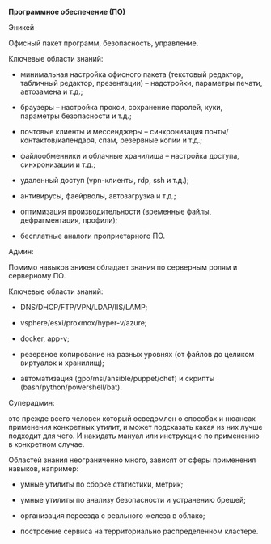 **Программное обеспечение (ПО)**

Эникей

Офисный пакет программ, безопасность, управление.

Ключевые области знаний:

- минимальная настройка офисного пакета (текстовый редактор, табличный редактор, презентации) – надстройки, параметры печати, автозамена и т.д.;

- браузеры – настройка прокси, сохранение паролей, куки, параметры безопасности и т.д.;

- почтовые клиенты и мессенджеры – синхронизация почты/контактов/календаря, спам, резервные копии и т.д.;

- файлообменники и облачные хранилища – настройка доступа, синхронизации и т.д.;

- удаленный доступ (vpn-клиенты, rdp, ssh и т.д.);

- антивирусы, фаейрволы, автозагрузка и т.д.;

- оптимизация производительности (временные файлы, дефрагментация, профили);

- бесплатные аналоги проприетарного ПО.

Админ:

Помимо навыков эникея обладает знания по серверным ролям и серверному ПО.

Ключевые области знаний:

- DNS/DHCP/FTP/VPN/LDAP/IIS/LAMP;

- vsphere/esxi/proxmox/hyper-v/azure;

- docker, app-v;

- резервное копирование на разных уровнях (от файлов до целиком виртуалок и хранилищ);

- автоматизация (gpo/msi/ansible/puppet/chef) и скрипты (bash/python/powershell/bat).

Суперадмин:

это прежде всего человек который осведомлен о способах и нюансах применения конкретных утилит, и может подсказать какая из них лучше подходит для чего. И накидать мануал или инструкцию по применению в конкретном случае.

Областей знания неограниченно много, зависят от сферы применения навыков, например:

- умные утилиты по сборке статистики, метрик;

- умные утилиты по анализу безопасности и устранению брешей;

- организация переезда с реального железа в облако;

- построение сервиса на территориально распределенном кластере.